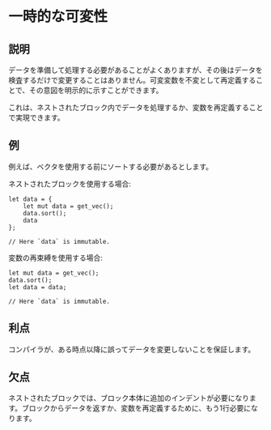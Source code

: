 # 一時的な可変性

## 説明

データを準備して処理する必要があることがよくありますが、その後はデータを検査するだけで変更することはありません。可変変数を不変として再定義することで、その意図を明示的に示すことができます。

これは、ネストされたブロック内でデータを処理するか、変数を再定義することで実現できます。

## 例

例えば、ベクタを使用する前にソートする必要があるとします。

ネストされたブロックを使用する場合:

```rust,ignore
let data = {
    let mut data = get_vec();
    data.sort();
    data
};

// Here `data` is immutable.
```

変数の再束縛を使用する場合:

```rust,ignore
let mut data = get_vec();
data.sort();
let data = data;

// Here `data` is immutable.
```

## 利点

コンパイラが、ある時点以降に誤ってデータを変更しないことを保証します。

## 欠点

ネストされたブロックでは、ブロック本体に追加のインデントが必要になります。ブロックからデータを返すか、変数を再定義するために、もう1行必要になります。
